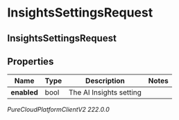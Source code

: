 # InsightsSettingsRequest

## InsightsSettingsRequest

## Properties

|Name | Type | Description | Notes|
|------------ | ------------- | ------------- | -------------|
| **enabled** | bool | The AI Insights setting | |



_PureCloudPlatformClientV2 222.0.0_
